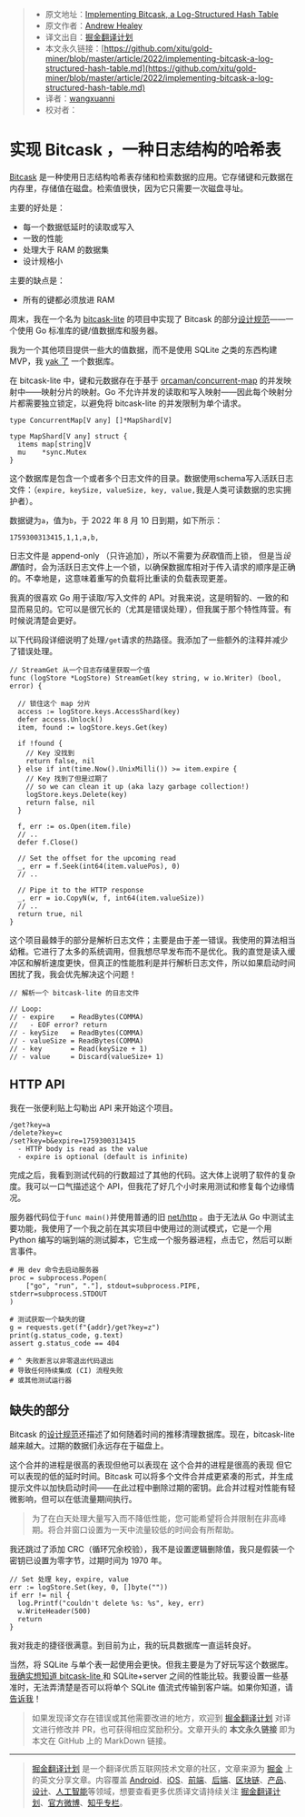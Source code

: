> * 原文地址：[Implementing Bitcask, a Log-Structured Hash Table](https://healeycodes.com/implementing-bitcask-a-log-structured-hash-table)
> * 原文作者：[Andrew Healey](https://healeycodes.com/)
> * 译文出自：[掘金翻译计划](https://github.com/xitu/gold-miner)
> * 本文永久链接：[https://github.com/xitu/gold-miner/blob/master/article/2022/implementing-bitcask-a-log-structured-hash-table.md](https://github.com/xitu/gold-miner/blob/master/article/2022/implementing-bitcask-a-log-structured-hash-table.md)
> * 译者：[wangxuanni](https://github.com/wangxuanni)
> * 校对者：

# 实现 Bitcask ，一种日志结构的哈希表

[Bitcask](https://en.wikipedia.org/wiki/Bitcask) 是一种使用日志结构哈希表存储和检索数据的应用。它存储键和元数据在内存里，存储值在磁盘。检索值很快，因为它只需要一次磁盘寻址。

主要的好处是：

* 每一个数据低延时的读取或写入
* 一致的性能
* 处理大于 RAM 的数据集
* 设计规格小

主要的缺点是：

* 所有的键都必须放进 RAM

周末，我在一个名为 [bitcask-lite](https://github.com/healeycodes/bitcask-lite) 的项目中实现了 Bitcask 的部分[设计规范](https://riak.com/assets/bitcask-intro.pdf)——一个使用 Go 标准库的键/值数据库和服务器。

我为一个其他项目提供一些大的值数据，而不是使用 SQLite 之类的东西构建 MVP，我 [yak 了](https://seths.blog/2005/03/dont_shave_that/) 一个数据库。

在 bitcask-lite 中，键和元数据存在于基于 [orcaman/concurrent-map](https://github.com/orcaman/concurrent-map) 的并发映射中——映射分片的映射。Go 不允许并发的读取和写入映射——因此每个映射分片都需要独立锁定，以避免将 bitcask-lite 的并发限制为单个请求。

```
type ConcurrentMap[V any] []*MapShard[V]

type MapShard[V any] struct {
  items map[string]V
  mu    *sync.Mutex
}
```

这个数据库是包含一个或者多个日志文件的目录。数据使用schema写入活跃日志文件：（`expire, keySize, valueSize, key, value,`我是人类可读数据的忠实拥护者）。

数据键为`a`，值为`b`，于 2022 年 8 月 10 日到期，如下所示：

```
1759300313415,1,1,a,b,
```

日志文件是 append-only （只许追加），所以不需要为*获取*值而上锁， 但是当*设置*值时，会为活跃日志文件上一个锁，以确保数据库相对于传入请求的顺序是正确的。不幸地是，这意味着重写的负载将比重读的负载表现更差。

我真的很喜欢 Go 用于读取/写入文件的 API。对我来说，这是明智的、一致的和显而易见的。它可以是很冗长的（尤其是错误处理），但我属于那个特性阵营。有时候说清楚会更好。

以下代码段详细说明了处理`/get`请求的热路径。我添加了一些额外的注释并减少了错误处理。

```
// StreamGet 从一个日志存储里获取一个值
func (logStore *LogStore) StreamGet(key string, w io.Writer) (bool, error) {

  // 锁住这个 map 分片
  access := logStore.keys.AccessShard(key)
  defer access.Unlock()
  item, found := logStore.keys.Get(key)

  if !found {
    // Key 没找到
    return false, nil
  } else if int(time.Now().UnixMilli()) >= item.expire {
    // Key 找到了但是过期了
    // so we can clean it up (aka lazy garbage collection!)
    logStore.keys.Delete(key)
    return false, nil
  }

  f, err := os.Open(item.file)
  // ..
  defer f.Close()

  // Set the offset for the upcoming read
  _, err = f.Seek(int64(item.valuePos), 0)
  // ..

  // Pipe it to the HTTP response
  _, err = io.CopyN(w, f, int64(item.valueSize))
  // .. 
  return true, nil
}
```

这个项目最棘手的部分是解析日志文件；主要是由于差一错误。我使用的算法相当幼稚。它进行了太多的系统调用，但我想尽早发布而不是优化。我的直觉是读入缓冲区和解析速度更快，但真正的性能胜利是并行解析日志文件，所以如果启动时间困扰了我，我会优先解决这个问题！

```
// 解析一个 bitcask-lite 的日志文件

// Loop:
// - expire    = ReadBytes(COMMA)
//   - EOF error? return
// - keySize   = ReadBytes(COMMA)
// - valueSize = ReadBytes(COMMA)
// - key       = Read(keySize + 1)
// - value     = Discard(valueSize+ 1)
```

## HTTP API

我在一张便利贴上勾勒出 API 来开始这个项目。

```
/get?key=a
/delete?key=c
/set?key=b&expire=1759300313415
  - HTTP body is read as the value
  - expire is optional (default is infinite)
```

完成之后，我看到测试代码的行数超过了其他的代码。这大体上说明了软件的复杂度。我可以一口气描述这个 API，但我花了好几个小时来用测试和修复每个边缘情况。

服务器代码位于`func main()`并使用普通的旧 [net/http](https://pkg.go.dev/net/http) 。由于无法从 Go 中测试主要功能，我使用了一个我之前在其实项目中使用过的测试模式，它是一个用 Python 编写的端到端的测试脚本，它生成一个服务器进程，点击它，然后可以断言事件。

```
# 用 dev 命令去启动服务器
proc = subprocess.Popen(
    ["go", "run", "."], stdout=subprocess.PIPE, stderr=subprocess.STDOUT
)

# 测试获取一个缺失的键
g = requests.get(f"{addr}/get?key=z")
print(g.status_code, g.text)
assert g.status_code == 404

# ^ 失败断言以非零退出代码退出
# 导致任何持续集成 (CI) 流程失败
# 或其他测试运行器
```

## 缺失的部分

Bitcask 的[设计规范](https://riak.com/assets/bitcask-intro.pdf)还描述了如何随着时间的推移清理数据库。现在，bitcask-lite 越来越大。过期的数据们永远存在于磁盘上。

这个合并的进程是很高的表现但他可以表现在 这个合并的进程是很高的表现 但它可以表现的低的延时时间。Bitcask 可以将多个文件合并成更紧凑的形式，并生成提示文件以加快启动时间——在此过程中删除过期的密钥。此合并过程对性能有轻微影响，但可以在低流量期间执行。

> 为了在白天处理大量写入而不降低性能，您可能希望将合并限制在非高峰期。将合并窗口设置为一天中流量较低的时间会有所帮助。

我还跳过了添加 CRC（循环冗余校验），我不是设置逻辑删除值，我只是假装一个密钥已设置为零字节，过期时间为 1970 年。

```
// Set 处理 key, expire, value
err := logStore.Set(key, 0, []byte(""))
if err != nil {
  log.Printf("couldn't delete %s: %s", key, err)
  w.WriteHeader(500)
  return
}
```

我对我走的捷径很满意。到目前为止，我的玩具数据库一直运转良好。

当然，将 SQLite 与单个表一起使用会更快。但我主要是为了好玩写这个数据库。[我确实想知道 bitcask-lite ](https://github.com/healeycodes/bitcask-lite)和 SQLite+server 之间的性能比较。我要设置一些基准时，无法弄清楚是否可以将单个 SQLite 值流式传输到客户端。如果你知道，请[告诉我](mailto:healeycodes@gmail.com)！

> 如果发现译文存在错误或其他需要改进的地方，欢迎到 [掘金翻译计划](https://github.com/xitu/gold-miner) 对译文进行修改并 PR，也可获得相应奖励积分。文章开头的 **本文永久链接** 即为本文在 GitHub 上的 MarkDown 链接。

---

> [掘金翻译计划](https://github.com/xitu/gold-miner) 是一个翻译优质互联网技术文章的社区，文章来源为 [掘金](https://juejin.im) 上的英文分享文章。内容覆盖 [Android](https://github.com/xitu/gold-miner#android)、[iOS](https://github.com/xitu/gold-miner#ios)、[前端](https://github.com/xitu/gold-miner#前端)、[后端](https://github.com/xitu/gold-miner#后端)、[区块链](https://github.com/xitu/gold-miner#区块链)、[产品](https://github.com/xitu/gold-miner#产品)、[设计](https://github.com/xitu/gold-miner#设计)、[人工智能](https://github.com/xitu/gold-miner#人工智能)等领域，想要查看更多优质译文请持续关注 [掘金翻译计划](https://github.com/xitu/gold-miner)、[官方微博](http://weibo.com/juejinfanyi)、[知乎专栏](https://zhuanlan.zhihu.com/juejinfanyi)。
